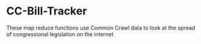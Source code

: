 CC-Bill-Tracker
===============

These map reduce functions use Common Crawl data to look at the spread of congressional legislation on the internet